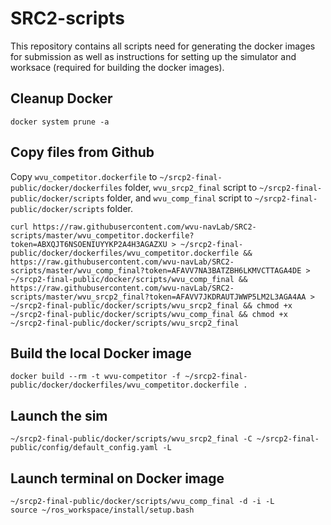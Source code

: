 # SRC2-scripts
This repository contains all scripts need for generating the docker images for submission as well as instructions for setting up the simulator and worksace (required for building the docker images).
  

## Cleanup Docker
```
docker system prune -a
```

## Copy files from Github
Copy `wvu_competitor.dockerfile` to `~/srcp2-final-public/docker/dockerfiles` folder, `wvu_srcp2_final` script to `~/srcp2-final-public/docker/scripts` folder, and `wvu_comp_final` script to `~/srcp2-final-public/docker/scripts` folder.

```
curl https://raw.githubusercontent.com/wvu-navLab/SRC2-scripts/master/wvu_competitor.dockerfile?token=ABXQJT6NSOENIUYYKP2A4H3AGAZXU > ~/srcp2-final-public/docker/dockerfiles/wvu_competitor.dockerfile && https://raw.githubusercontent.com/wvu-navLab/SRC2-scripts/master/wvu_comp_final?token=AFAVV7NA3BATZBH6LKMVCTTAGA4DE > ~/srcp2-final-public/docker/scripts/wvu_comp_final && https://raw.githubusercontent.com/wvu-navLab/SRC2-scripts/master/wvu_srcp2_final?token=AFAVV7JKDRAUTJWWP5LM2L3AGA4AA > ~/srcp2-final-public/docker/scripts/wvu_srcp2_final && chmod +x ~/srcp2-final-public/docker/scripts/wvu_comp_final && chmod +x ~/srcp2-final-public/docker/scripts/wvu_srcp2_final 
```

## Build the local Docker image

```
docker build --rm -t wvu-competitor -f ~/srcp2-final-public/docker/dockerfiles/wvu_competitor.dockerfile .
```

## Launch the sim

```
~/srcp2-final-public/docker/scripts/wvu_srcp2_final -C ~/srcp2-final-public/config/default_config.yaml -L
```

## Launch terminal on Docker image 
```
~/srcp2-final-public/docker/scripts/wvu_comp_final -d -i -L
source ~/ros_workspace/install/setup.bash
```
